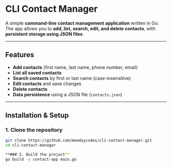 # CLI Contact Manager

A simple **command-line contact management application** written in Go.  
The app allows you to **add, list, search, edit, and delete contacts**, with **persistent storage using JSON files**.

---

## Features

- **Add contacts** (first name, last name, phone number, email)  
- **List all saved contacts**  
- **Search contacts** by first or last name (case-insensitive)  
- **Edit contacts** and save changes  
- **Delete contacts**  
- **Data persistence** using a JSON file (`contacts.json`)  

---

## Installation & Setup

### 1. Clone the repository
```bash
git clone https://github.com/meedaycodes/cli-contact-manager.git
cd cli-contact-manager

**### 2. Build the project**
go build -o contact-app main.go
